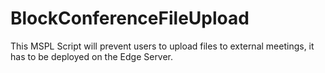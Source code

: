 # BlockConferenceFileUpload

This MSPL Script will prevent users to upload files to external meetings, it has to be deployed on the Edge Server.